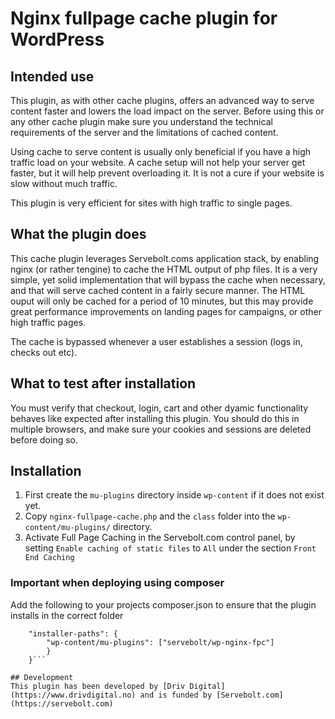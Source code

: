 # Nginx fullpage cache plugin for WordPress

## Intended use

This plugin, as with other cache plugins, offers an advanced way to serve content faster and lowers the load impact on the server.
Before using this or any other cache plugin make sure you understand the technical requirements of the server and the limitations of cached content.

Using cache to serve content is usually only beneficial if you have a high traffic load on your website.
A cache setup will not help your server get faster, but it will help prevent overloading it.
It is not a cure if your website is slow without much traffic.

This plugin is very efficient for sites with high traffic to single pages.

## What the plugin does

This cache plugin leverages Servebolt.coms application stack, by enabling nginx (or rather tengine) to cache the HTML output of php files. It is a very simple, yet solid implementation that will bypass the cache when necessary, and that will serve cached content in a fairly secure manner. The HTML ouput will only be cached for a period of 10 minutes, but this may provide great performance improvements on landing pages for campaigns, or other high traffic pages.

The cache is bypassed whenever a user establishes a session (logs in, checks out etc).

## What to test after installation

You must verify that checkout, login, cart and other dyamic functionality behaves like expected after installing this plugin. You should do this in multiple browsers, and make sure your cookies and sessions are deleted before doing so.

## Installation

1. First create the `mu-plugins` directory inside `wp-content` if it does not exist yet.
1. Copy `nginx-fullpage-cache.php` and the `class` folder into the `wp-content/mu-plugins/` directory.
1. Activate Full Page Caching in the Servebolt.com control panel, by setting `Enable caching of static files` to `All` under the section `Front End Caching`

### Important when deploying using composer
Add the following to your projects composer.json to ensure that the plugin installs in the correct folder
```"extra": {
    "installer-paths": {
    	"wp-content/mu-plugins": ["servebolt/wp-nginx-fpc"]
    	}
    }```

## Development
This plugin has been developed by [Driv Digital](https://www.drivdigital.no) and is funded by [Servebolt.com](https://servebolt.com)